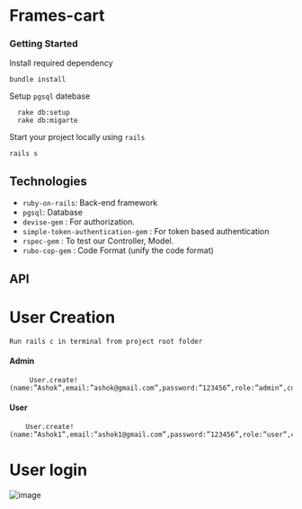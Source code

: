 # Frames-cart

### Getting Started

Install required dependency

```
bundle install
```
Setup `pgsql` datebase
```
  rake db:setup
  rake db:migarte
```
Start your project locally using `rails`
```
rails s
```


## Technologies

- `ruby-on-rails`: Back-end framework
-  `pgsql`: Database
- `devise-gem` : For authorization.
- `simple-token-authentication-gem` : For token based authentication
- `rspec-gem` : To test our Controller, Model.
- `rubo-cop-gem` : Code Format (unify the code format)

## API
# User Creation

    Run rails c in terminal from project root folder

     
  #### Admin
  ```
       User.create!(name:”Ashok”,email:”ashok@gmail.com”,password:”123456”,role:”admin”,currency:”USD”)
 ```

 
  #### User 
  ```
      User.create!(name:”Ashok1”,email:”ashok1@gmail.com”,password:”123456”,role:”user”,currency:”EUR”)
 ```

 # User login
 
 ![image](https://user-images.githubusercontent.com/100595515/156370441-10f4836f-aebb-4b5e-a9f5-af8ab137c963.png)

 
 
